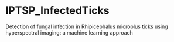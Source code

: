 # IPTSP_InfectedTicks

Detection of fungal infection in Rhipicephalus microplus ticks using hyperspectral imaging: a machine learning approach
